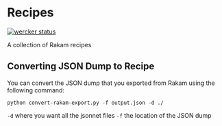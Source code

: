 # Recipes

[![wercker status](https://app.wercker.com/status/30b51613b0945eb6ca35bd51a8b2f84f/s/master "wercker status")](https://app.wercker.com/project/byKey/30b51613b0945eb6ca35bd51a8b2f84f)

A collection of Rakam recipes

## Converting JSON Dump to Recipe
You can convert the JSON dump that you exported from Rakam using the following command:

`python convert-rakam-export.py -f output.json -d ./`

`-d` where you want all the jsonnet files
`-f` the location of the JSON dump